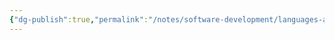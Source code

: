```yaml
---
{"dg-publish":true,"permalink":"/notes/software-development/languages-and-frameworks/python/0-python-programming-mooc/introduction/part-5/part-5-gee/","created":"2025-07-13T15:25:05.891+08:00"}
---
```


